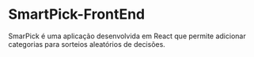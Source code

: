 # SmartPick-FrontEnd
SmarPick é uma aplicação desenvolvida em React que permite adicionar categorias para sorteios aleatórios de decisões.
